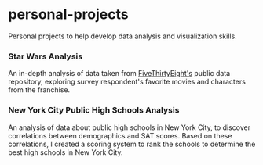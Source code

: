 # personal-projects
Personal projects to help develop data analysis and visualization skills.


### Star Wars Analysis 

An in-depth analysis of data taken from [FiveThirtyEight's](https://github.com/fivethirtyeight/data/tree/master/star-wars-survey) public data repository, exploring survey respondent's favorite movies and characters from the franchise. 


### New York City Public High Schools Analysis

An analysis of data about public high schools in New York City, to discover correlations between demographics and SAT scores. Based on these correlations, I created a scoring system to rank the schools to determine the best high schools in New York City.
